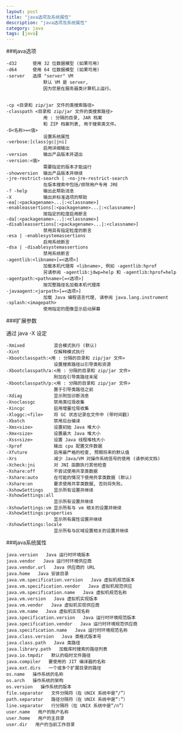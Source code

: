 ```yaml
---
layout: post
title: "java选项及系统属性"
description: "java选项及系统属性"
category: java
tags: [java]
---
```


###java选项

	-d32	  使用 32 位数据模型 (如果可用)
	-d64	  使用 64 位数据模型 (如果可用)
	-server	  选择 "server" VM
	              默认 VM 是 server,
	              因为您是在服务器类计算机上运行。


	-cp <目录和 zip/jar 文件的类搜索路径>
	-classpath <目录和 zip/jar 文件的类搜索路径>
	              用 : 分隔的目录, JAR 档案
	              和 ZIP 档案列表, 用于搜索类文件。
	-D<名称>=<值>
	              设置系统属性
	-verbose:[class|gc|jni]
	              启用详细输出
	-version      输出产品版本并退出
	-version:<值>
	              需要指定的版本才能运行
	-showversion  输出产品版本并继续
	-jre-restrict-search | -no-jre-restrict-search
	              在版本搜索中包括/排除用户专用 JRE
	-? -help      输出此帮助消息
	-X            输出非标准选项的帮助
	-ea[:<packagename>...|:<classname>]
	-enableassertions[:<packagename>...|:<classname>]
	              按指定的粒度启用断言
	-da[:<packagename>...|:<classname>]
	-disableassertions[:<packagename>...|:<classname>]
	              禁用具有指定粒度的断言
	-esa | -enablesystemassertions
	              启用系统断言
	-dsa | -disablesystemassertions
	              禁用系统断言
	-agentlib:<libname>[=<选项>]
	              加载本机代理库 <libname>, 例如 -agentlib:hprof
	              另请参阅 -agentlib:jdwp=help 和 -agentlib:hprof=help
	-agentpath:<pathname>[=<选项>]
	              按完整路径名加载本机代理库
	-javaagent:<jarpath>[=<选项>]
	              加载 Java 编程语言代理, 请参阅 java.lang.instrument
	-splash:<imagepath>
	              使用指定的图像显示启动屏幕

###扩展参数

通过 java -X 设定

	-Xmixed           混合模式执行 (默认)
	-Xint             仅解释模式执行
	-Xbootclasspath:<用 : 分隔的目录和 zip/jar 文件>
	                  设置搜索路径以引导类和资源
	-Xbootclasspath/a:<用 : 分隔的目录和 zip/jar 文件>
	                  附加在引导类路径末尾
	-Xbootclasspath/p:<用 : 分隔的目录和 zip/jar 文件>
	                  置于引导类路径之前
	-Xdiag            显示附加诊断消息
	-Xnoclassgc       禁用类垃圾收集
	-Xincgc           启用增量垃圾收集
	-Xloggc:<file>    将 GC 状态记录在文件中 (带时间戳)
	-Xbatch           禁用后台编译
	-Xms<size>        设置初始 Java 堆大小
	-Xmx<size>        设置最大 Java 堆大小
	-Xss<size>        设置 Java 线程堆栈大小
	-Xprof            输出 cpu 配置文件数据
	-Xfuture          启用最严格的检查, 预期将来的默认值
	-Xrs              减少 Java/VM 对操作系统信号的使用 (请参阅文档)
	-Xcheck:jni       对 JNI 函数执行其他检查
	-Xshare:off       不尝试使用共享类数据
	-Xshare:auto      在可能的情况下使用共享类数据 (默认)
	-Xshare:on        要求使用共享类数据, 否则将失败。
	-XshowSettings    显示所有设置并继续
	-XshowSettings:all
	                  显示所有设置并继续
	-XshowSettings:vm 显示所有与 vm 相关的设置并继续
	-XshowSettings:properties
	                  显示所有属性设置并继续
	-XshowSettings:locale
	                  显示所有与区域设置相关的设置并继续

###java系统属性

	java.version   Java 运行时环境版本
	java.vendor   Java 运行时环境供应商
	java.vendor.url   Java 供应商的 URL
	java.home   Java 安装目录
	java.vm.specification.version   Java 虚拟机规范版本
	java.vm.specification.vendor   Java 虚拟机规范供应
	java.vm.specification.name   Java 虚拟机规范名称
	java.vm.version   Java 虚拟机实现版本
	java.vm.vendor   Java 虚拟机实现供应商
	java.vm.name   Java 虚拟机实现名称
	java.specification.version   Java 运行时环境规范版本
	java.specification.vendor   Java 运行时环境规范供应商
	java.specification.name   Java 运行时环境规范名称
	java.class.version   Java 类格式版本号
	java.class.path   Java 类路径
	java.library.path   加载库时搜索的路径列表
	java.io.tmpdir   默认的临时文件路径
	java.compiler   要使用的 JIT 编译器的名称
	java.ext.dirs   一个或多个扩展目录的路径
	os.name   操作系统的名称
	os.arch   操作系统的架构
	os.version   操作系统的版本
	file.separator   文件分隔符（在 UNIX 系统中是“/”）
	path.separator   路径分隔符（在 UNIX 系统中是“:”）
	line.separator   行分隔符（在 UNIX 系统中是“/n”）
	user.name   用户的账户名称
	user.home   用户的主目录
	user.dir   用户的当前工作目录